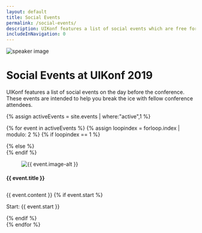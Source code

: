 ```yaml
---
layout: default
title: Social Events
permalink: /social-events/
description: UIKonf features a list of social events which are free for conference attendees
includeInNavigation: 0
---
```


<div class="headerimage uk-position-relative" style="background-image: url({{ site.baseurl }}/static/images/speakers-header-cropped.jpg);" uk-parallax="bgx: -50">
  <img class="uk-invisible" src="{{ site.baseurl }}/static/images/speakers-header-cropped.jpg" alt="speaker image">
  <div class="uk-position-cover uk-flex uk-flex-center uk-flex-middle uk-flex-column">
    <div class="teaser">
	    <div class="uk-container">
				<div class="uk-grid">
        	<div class="uk-width-1-1">
        		<h1>Social Events at UIKonf 2019</h1>
			 	   	<p>UIKonf features a list of social events on the day before the conference. These events are intended to help you break the ice with fellow conference attendees.</p> 
					</div>
				</div>
			</div>
    </div>
  </div>
</div>

{% assign activeEvents = site.events | where:"active",1 %}

{% for event in activeEvents %}
{% assign loopindex = forloop.index | modulo: 2 %}
  {% if loopindex == 1 %}
  <div class="backshape opposite light-grey">
  {% else %}
  <div class="backshape opposite">
  {% endif %}	
		<div class="wrapper">
			<div class="uk-container uk-margin-large-top">
    		<div class="uk-grid">
	    		<div class="uk-width-medium-1-3 uk-width-small-1-1 uk-width-large-1-3">
      			<a name="{{ event.anchor }}"></a>
						<div class="box">
      				<figure class="uk-overlay uk-overlay-hover"><img src="/static/images/events/{{ event.image }}" alt="{{ event.image-alt }}"> </figure>
		        	<div  class="info-box small">
		          	<h4>{{ event.title }}</h4>
		        	</div>
		      	</div>
	      	</div> 
					<div class="uk-width-medium-2-3 uk-width-small-1-1 uk-width-large-2-3" style="padding-top:10px;">
						{{ event.content }}
	       		{% if event.start %}
	       			<p>Start: {{ event.start }}</p>
						{% endif %}	
	      	</div>
	  		</div>
			</div>
		</div>
	</div>
{% endfor %}

<!-- <div class="straight light-grey">
  <div class="wrapper">
    <div class="uk-container uk-margin-large-top">
        <div class="uk-width-1-1">
        <p>You can register your social event ticket through the confirmation email you received after registering your main conference ticket. </p>
            <p>If you already hold a UIKonf ticket, but haven't received an email to book an event ticket, <a href="mailto:questions@uikonf.com?subject=Social event tickets&body=Hi, I didn't receive the email to book a ticket for the social events. My UIKonf ticket reference is:" target="_blank">please contact us</a> with your booking reference.</p>
        <p>If you would like to guide one of the tours, <a href="mailto:questions@uikonf.com?subject=Social events guide">get in touch with us</a>.</p>
        </div>
    </div>
  </div>
</div> -->

